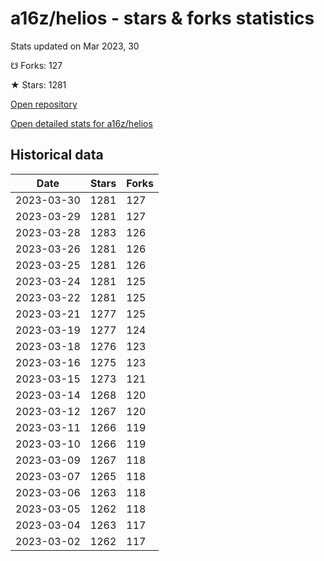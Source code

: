 # a16z/helios - stars & forks statistics

Stats updated on Mar 2023, 30

☋ Forks: 127

★ Stars: 1281

[Open repository](https://github.com/a16z/helios)

[Open detailed stats for a16z/helios](https://reviewgithub.com/rep/a16z/helios)

## Historical data
| Date | Stars | Forks |
|------|-------|-------|
| 2023-03-30 | 1281 | 127 | 
| 2023-03-29 | 1281 | 127 | 
| 2023-03-28 | 1283 | 126 | 
| 2023-03-26 | 1281 | 126 | 
| 2023-03-25 | 1281 | 126 | 
| 2023-03-24 | 1281 | 125 | 
| 2023-03-22 | 1281 | 125 | 
| 2023-03-21 | 1277 | 125 | 
| 2023-03-19 | 1277 | 124 | 
| 2023-03-18 | 1276 | 123 | 
| 2023-03-16 | 1275 | 123 | 
| 2023-03-15 | 1273 | 121 | 
| 2023-03-14 | 1268 | 120 | 
| 2023-03-12 | 1267 | 120 | 
| 2023-03-11 | 1266 | 119 | 
| 2023-03-10 | 1266 | 119 | 
| 2023-03-09 | 1267 | 118 | 
| 2023-03-07 | 1265 | 118 | 
| 2023-03-06 | 1263 | 118 | 
| 2023-03-05 | 1262 | 118 | 
| 2023-03-04 | 1263 | 117 | 
| 2023-03-02 | 1262 | 117 | 

